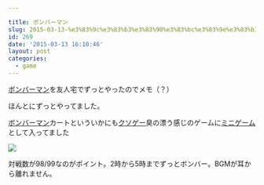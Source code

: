 ```yaml
---

title: ボンバーマン
slug: 2015-03-13-%e3%83%9c%e3%83%b3%e3%83%90%e3%83%bc%e3%83%9e%e3%83%b3
id: 269
date: '2015-03-13 16:10:46'
layout: post
categories:
  - game
---
```


[ボンバーマン](http://d.hatena.ne.jp/keyword/%A5%DC%A5%F3%A5%D0%A1%BC%A5%DE%A5%F3)を友人宅でずっとやったのでメモ（？）

ほんとにずっとやってました。

[ボンバーマン](http://d.hatena.ne.jp/keyword/%A5%DC%A5%F3%A5%D0%A1%BC%A5%DE%A5%F3)カートといういかにも[クソゲー](http://d.hatena.ne.jp/keyword/%A5%AF%A5%BD%A5%B2%A1%BC)臭の漂う感じのゲームに[ミニゲーム](http://d.hatena.ne.jp/keyword/%A5%DF%A5%CB%A5%B2%A1%BC%A5%E0)として入ってました

![](https://cdn-ak.f.st-hatena.com/images/fotolife/p/peipeipe/20190630/20190630170607.jpg)

対戦数が98/99なのがポイント。2時から5時までずっとボンバー。BGMが耳から離れません。